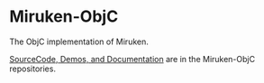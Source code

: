 # Miruken-ObjC
The ObjC implementation of Miruken.

[SourceCode, Demos, and Documentation](https://github.com/Miruken-Objc "Miruken-ObjC") are in the Miruken-ObjC repositories.
